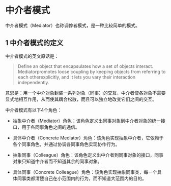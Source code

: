 # 中介者模式

中介者模式（Mediator）也称调停者模式，是一种比较简单的模式。

## 1 中介者模式的定义

中介者模式的英文原话是：

> Define an object that encapsulates how a set of objects interact. Mediatorpromotes loose coupling by keeping objects from referring to each otherexplicitly, and it lets you vary their interaction independently.

意思是：用一个中介对象封装一系列对象（同事）的交互，中介者使各对象不需要显式地相互作用，从而使其耦合松散，而且可以独立地改变它们之间的交互。

中介者模式有以下4个角色：

- 抽象中介者（Mediator）角色：该角色定义出同事对象到中介者对象的统一接口，用于各同事角色之间的通信。

- 具体中介者（Concrete Mediator）角色：该角色实现抽象中介者，它依赖于各个同事角色，并通过协调各同事角色实现协作行为。

- 抽象同事（Colleague）角色：该角色定义出中介者到同事对象的接口，同事对象只知道中介者而不知道其余的同事对象。

- 具体同事（Concrete Colleague）角色：该角色实现抽象同事类，每一个具体同事类都清楚自己在小范围内的行为，而不知道大范围内的目的。